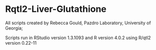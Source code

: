 # Rqtl2-Liver-Glutathione

All scripts created by Rebecca Gould, Pazdro Laboratory, University of Georgia; 

Scripts run in RStudio version 1.3.1093 and R version 4.0.2 using R/qtl2 version 0.22-11
